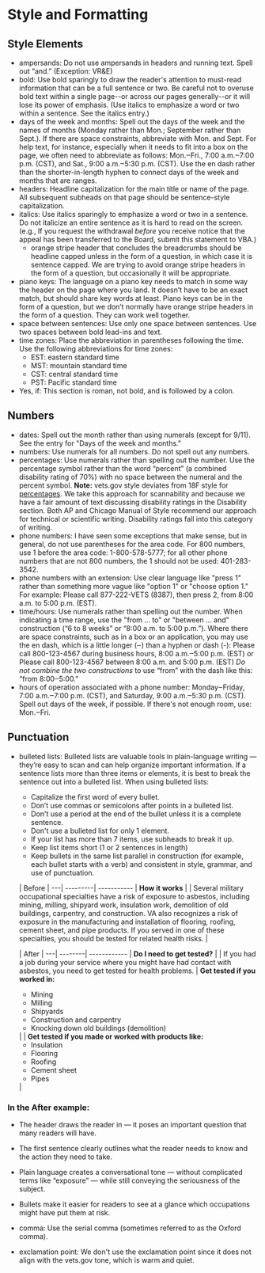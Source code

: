 # Style and Formatting

## Style Elements

- ampersands: Do not use ampersands in headers and running text. Spell out “and.”  (Exception: VR&E)
- bold: Use bold sparingly to draw the reader's attention to must-read information that can be a full sentence or two. Be careful not to overuse bold text within a single page--or across our pages generally--or it will lose its power of emphasis. (Use italics to emphasize a word or two within a sentence. See the italics entry.)
- days of the week and months: Spell out the days of the week and the names of months (Monday rather than Mon.; September rather than Sept.). If there are space constraints, abbreviate with Mon. and Sept. For help text, for instance, especially when it needs to fit into a box on the page, we often need to abbreviate as follows: Mon.‒Fri., 7:00 a.m.‒7:00 p.m. (CST), and Sat., 9:00 a.m.‒5:30 p.m. (CST). Use the en dash rather than the shorter-in-length hyphen to connect days of the week and months that are ranges.
- headers: Headline capitalization for the main title or name of the page. All subsequent subheads on that page should be sentence-style capitalization.
- italics: Use italics sparingly to emphasize a word or two in a sentence. Do not italicize an entire sentence as it is hard to read on the screen. (e.g., If you request the withdrawal *before* you receive notice that the appeal has been transferred to the Board, submit this statement to VBA.)
  - orange stripe header that concludes the breadcrumbs should be headline capped unless in the form of a question, in which case it is sentence capped. We are trying to avoid orange stripe headers in the form of a question, but occasionally it will be appropriate.
- piano keys: The language on a piano key needs to match in some way the header on the page where you land. It doesn’t have to be an exact match, but should share key words at least. Piano keys can be in the form of a question, but we don’t normally have orange stripe headers in the form of a question. They can work well together.
- space between sentences: Use only one space between sentences. Use two spaces between bold lead-ins and text.
- time zones: Place the abbreviation in parentheses following the time. Use the following abbreviations for time zones:
  - EST: eastern standard time
  - MST: mountain standard time
  - CST: central standard time
  - PST: Pacific standard time
- Yes, if: This section is roman, not bold, and is followed by a colon.

## Numbers

- dates: Spell out the month rather than using numerals (except for 9/11). See the entry for "Days of the week and months."
- numbers: Use numerals for all numbers. Do not spell out any numbers.
- percentages: Use numerals rather than spelling out the number. Use the percentage symbol rather than the word “percent” (a combined disability rating of 70%) with no space between the numeral and the percent symbol. **Note:** vets.gov style deviates from 18F style for [percentages](https://pages.18f.gov/content-guide/numbers-and-percentages/). We take this approach for scannability and because we have a fair amount of text discussing disability ratings in the Disability section. Both AP and Chicago Manual of Style recommend our approach for technical or scientific writing. Disability ratings fall into this category of writing.
- phone numbers: I have seen some exceptions that make sense, but in general, do not use parentheses for the area code. For 800 numbers, use 1 before the area code: 1-800-578-5777; for all other phone numbers that are not 800 numbers, the 1 should not be used: 401-283-3542.
- phone numbers with an extension: Use clear language like "press 1" rather than something more vague like "option 1" or "choose option 1." For example: Please call 877-222-VETS (8387), then press 2, from 8:00 a.m. to 5:00 p.m. (EST).
- time/hours: Use numerals rather than spelling out the number. When indicating a time range, use the "from ... to" or "between ... and" construction (“6 to 8 weeks” or “8:00 a.m. to 5:00 p.m.”). Where there are space constraints, such as in a box or an application, you may use the en dash, which is a little longer (‒) than a hyphen or dash (-):
Please call 800-123-4567 during business hours, 8:00 a.m.‒5:00 p.m. (EST)
or
Please call 800-123-4567 between 8:00 a.m. and 5:00 p.m. (EST)
*Do not combine the two constructions* to use “from” with the dash like this: “from 8:00‒5:00.”
- hours of operation associated with a phone number: Monday‒Friday, 7:00 a.m.‒7:00 p.m. (CST), and Saturday, 9:00 a.m.‒5:30 p.m. (CST). Spell out days of the week, if possible. If there's not enough room, use: Mon.‒Fri.

## Punctuation

- bulleted lists: Bulleted lists are valuable tools in plain-language writing — they’re easy to scan and can help organize important information. If a sentence lists more than three items or elements, it is best to break the sentence out into a bulleted list. When using bulleted lists:
  - Capitalize the first word of every bullet.
  - Don’t use commas or semicolons after points in a bulleted list.
  - Don't use a period at the end of the bullet unless it is a complete sentence.
  - Don't use a bulleted list for only 1 element.
  - If your list has more than 7 items, use subheads to break it up.
  - Keep list items short (1 or 2 sentences in length)
  - Keep bullets in the same list parallel in construction (for example, each bullet starts with a verb) and consistent in style, grammar, and use of punctuation.

   | Before   |
---| ---------| -----------
   | **How it works** |
   | Several military occupational specialties have a risk of exposure to asbestos, including mining, milling, shipyard work, insulation work, demolition of old buildings, carpentry, and construction. VA also recognizes a risk of exposure in the manufacturing and installation of flooring, roofing, cement sheet, and pipe products. If you served in one of these specialties, you should be tested for related health risks. |

   | After   |
---| --------| ------------
   | **Do I need to get tested?** |
   | If you had a job during your service where you might have had contact with asbestos, you need to get tested for health problems.
   | **Get tested if you worked in:** <ul><li>Mining</li><li>Milling</li><li>Shipyards</li><li>Construction and carpentry</li><li>Knocking down old buildings (demolition)</li></ul>|
   | **Get tested if you made or worked with products like:** <ul><li>Insulation</li><li>Flooring</li><li>Roofing</li><li>Cement sheet</li><li>Pipes</li></ul>|

### In the **After** example:

- The header draws the reader in — it poses an important question that many readers will have.
- The first sentence clearly outlines what the reader needs to know and the action they need to take.
- Plain language creates a conversational tone — without complicated terms like “exposure” — while still conveying the seriousness of the subject.
- Bullets make it easier for readers to see at a glance which occupations might have put them at risk.

- comma: Use the serial comma (sometimes referred to as the Oxford comma).
- exclamation point: We don't use the exclamation point since it does not align with the vets.gov tone, which is warm and quiet.
